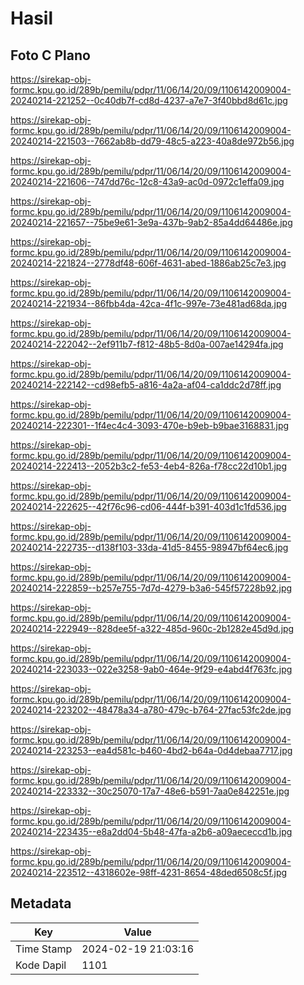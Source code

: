 # Hasil

## Foto C Plano

https://sirekap-obj-formc.kpu.go.id/289b/pemilu/pdpr/11/06/14/20/09/1106142009004-20240214-221252--0c40db7f-cd8d-4237-a7e7-3f40bbd8d61c.jpg

https://sirekap-obj-formc.kpu.go.id/289b/pemilu/pdpr/11/06/14/20/09/1106142009004-20240214-221503--7662ab8b-dd79-48c5-a223-40a8de972b56.jpg

https://sirekap-obj-formc.kpu.go.id/289b/pemilu/pdpr/11/06/14/20/09/1106142009004-20240214-221606--747dd76c-12c8-43a9-ac0d-0972c1effa09.jpg

https://sirekap-obj-formc.kpu.go.id/289b/pemilu/pdpr/11/06/14/20/09/1106142009004-20240214-221657--75be9e61-3e9a-437b-9ab2-85a4dd64486e.jpg

https://sirekap-obj-formc.kpu.go.id/289b/pemilu/pdpr/11/06/14/20/09/1106142009004-20240214-221824--2778df48-606f-4631-abed-1886ab25c7e3.jpg

https://sirekap-obj-formc.kpu.go.id/289b/pemilu/pdpr/11/06/14/20/09/1106142009004-20240214-221934--86fbb4da-42ca-4f1c-997e-73e481ad68da.jpg

https://sirekap-obj-formc.kpu.go.id/289b/pemilu/pdpr/11/06/14/20/09/1106142009004-20240214-222042--2ef911b7-f812-48b5-8d0a-007ae14294fa.jpg

https://sirekap-obj-formc.kpu.go.id/289b/pemilu/pdpr/11/06/14/20/09/1106142009004-20240214-222142--cd98efb5-a816-4a2a-af04-ca1ddc2d78ff.jpg

https://sirekap-obj-formc.kpu.go.id/289b/pemilu/pdpr/11/06/14/20/09/1106142009004-20240214-222301--1f4ec4c4-3093-470e-b9eb-b9bae3168831.jpg

https://sirekap-obj-formc.kpu.go.id/289b/pemilu/pdpr/11/06/14/20/09/1106142009004-20240214-222413--2052b3c2-fe53-4eb4-826a-f78cc22d10b1.jpg

https://sirekap-obj-formc.kpu.go.id/289b/pemilu/pdpr/11/06/14/20/09/1106142009004-20240214-222625--42f76c96-cd06-444f-b391-403d1c1fd536.jpg

https://sirekap-obj-formc.kpu.go.id/289b/pemilu/pdpr/11/06/14/20/09/1106142009004-20240214-222735--d138f103-33da-41d5-8455-98947bf64ec6.jpg

https://sirekap-obj-formc.kpu.go.id/289b/pemilu/pdpr/11/06/14/20/09/1106142009004-20240214-222859--b257e755-7d7d-4279-b3a6-545f57228b92.jpg

https://sirekap-obj-formc.kpu.go.id/289b/pemilu/pdpr/11/06/14/20/09/1106142009004-20240214-222949--828dee5f-a322-485d-960c-2b1282e45d9d.jpg

https://sirekap-obj-formc.kpu.go.id/289b/pemilu/pdpr/11/06/14/20/09/1106142009004-20240214-223033--022e3258-9ab0-464e-9f29-e4abd4f763fc.jpg

https://sirekap-obj-formc.kpu.go.id/289b/pemilu/pdpr/11/06/14/20/09/1106142009004-20240214-223202--48478a34-a780-479c-b764-27fac53fc2de.jpg

https://sirekap-obj-formc.kpu.go.id/289b/pemilu/pdpr/11/06/14/20/09/1106142009004-20240214-223253--ea4d581c-b460-4bd2-b64a-0d4debaa7717.jpg

https://sirekap-obj-formc.kpu.go.id/289b/pemilu/pdpr/11/06/14/20/09/1106142009004-20240214-223332--30c25070-17a7-48e6-b591-7aa0e842251e.jpg

https://sirekap-obj-formc.kpu.go.id/289b/pemilu/pdpr/11/06/14/20/09/1106142009004-20240214-223435--e8a2dd04-5b48-47fa-a2b6-a09aececcd1b.jpg

https://sirekap-obj-formc.kpu.go.id/289b/pemilu/pdpr/11/06/14/20/09/1106142009004-20240214-223512--4318602e-98ff-4231-8654-48ded6508c5f.jpg


## Metadata

| Key        | Value               |
| ---------- | ------------------- |
| Time Stamp | 2024-02-19 21:03:16 |
| Kode Dapil | 1101                |




